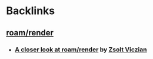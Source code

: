
# Backlinks
## [roam/render](<roam/render.md>)
- ### [A closer look at roam/render](https://www.zsolt.blog/2021/02/a-closer-look-at-roamrender.html) by [Zsolt Viczian](<Zsolt Viczian.md>)

